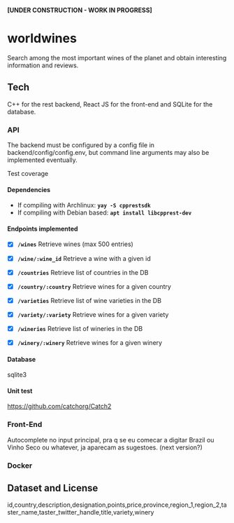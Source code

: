 **[UNDER CONSTRUCTION - WORK IN PROGRESS]**


# worldwines

Search among the most important wines of the planet and obtain interesting information and reviews.


## Tech

C++ for the rest backend, React JS for the front-end and SQLite for the database.

### API

The backend must be configured by a config file in backend/config/config.env, but 
command line arguments may also be implemented eventually.

Test coverage

#### Dependencies
- If compiling with Archlinux: **`yay -S cpprestsdk`**
- If compiling with Debian based: **`apt install libcpprest-dev`**


#### Endpoints implemented

- [x] **`/wines`** Retrieve wines (max 500 entries)
- [x] **`/wine/:wine_id`** Retrieve a wine with a given id
- [x] **`/countries`** Retrieve list of countries in the DB
- [x] **`/country/:country`** Retrieve wines for a given country
- [x] **`/varieties`** Retrieve list of wine varieties in the DB
- [x] **`/variety/:variety`** Retrieve wines for a given variety
- [x] **`/wineries`** Retrieve list of wineries in the DB
- [x] **`/winery/:winery`** Retrieve wines for a given winery


#### Database
sqlite3

#### Unit test
https://github.com/catchorg/Catch2

### Front-End
Autocomplete no input principal, pra q se eu comecar a digitar Brazil ou Vinho Seco ou whatever, ja aparecam as sugestoes.
 (next version?)

### Docker


## Dataset and License

id,country,description,designation,points,price,province,region_1,region_2,taster_name,taster_twitter_handle,title,variety,winery

